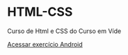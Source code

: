 # HTML-CSS
 Curso de Html e CSS do Curso em Víde

 
<a href="https://tiago-terto.github.io/HTML-CSS/Desafios/Modulo%202/d010/android.html">Acessar exercício Android</a>
